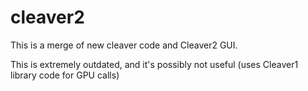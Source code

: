 cleaver2
========
This is a merge of new cleaver code and Cleaver2 GUI.

This is extremely outdated, and it's possibly not useful  (uses Cleaver1 library code for GPU calls)
